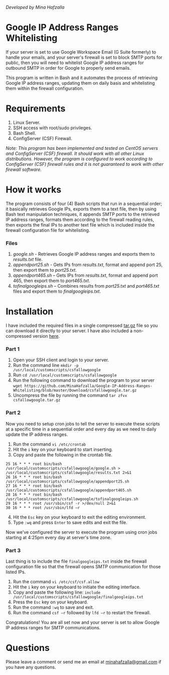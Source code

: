 *Developed by Mina Hafzalla*
# Google IP Address Ranges Whitelisting
If your server is set to use Google Workspace Email (G Suite formerly) to handle your emails, and your server's firewall is set to block SMTP ports for public, then you will need to whitelist Google IP address ranges for outbound SMTP in order for Google to properly send emails.

This program is written in Bash and it automates the process of retrieving Google IP address ranges, updating them on daily basis and whitelisting them within the firewall configuration.

# Requirements
1.	Linux Server.
2.	SSH access with root/sudo privileges.
3.	Bash Shell.
4.	ConfigServer (CSF) Firewall.

*Note: This program has been implemented and tested on CentOS servers and ConfigServer (CSF) firewall. It should work with all other Linux distributions. However, the program is configured to work according to ConfigServer (CSF) firewall rules and it is not guaranteed to work with other firewall software.*

# How it works
The program consists of four (4) Bash scripts that run in a sequential order; it basically retrieves Google IPs, exports them to a text file, then by using Bash text manipulation techniques, it appends SMTP ports to the retrieved IP address ranges, formats them according to the firewall reading rules, then exports the final IPs to another text file which is included inside the firewall configuration file for whitelisting.

### Files
1.	*google.sh* - Retrieves Google IP address ranges and exports them to *results.txt* file.
2.	*appendport25.sh* - Gets IPs from *results.txt*, format and append port 25, then export them to *port25.txt*.
3.	*appendport465.sh* – Gets IPs from *results.txt*, format and append port 465, then export them to *port465.txt*.
4.	*tofinalgoogleips.sh* – Combines results from *port25.txt* and *port465.txt* files and export them to *finalgoogleips.txt*.

# Installation
I have included the required files in a single compressed [tar.gz](https://github.com/MinaHafzalla/Google-IP-Address-Ranges-Whitelisting/tree/master/Download) file so you can download it directly to your server. I have also included a non-compressed version [here](https://github.com/MinaHafzalla/Google-IP-Address-Ranges-Whitelisting/tree/master/Files).

### Part 1
1.	Open your SSH client and login to your server.
2.	Run the command line `mkdir -p /usr/local/customscripts/csfallowgoogle`
3.	Run `cd /usr/local/customscripts/csfallowgoogle`
4.	Run the following command to download the program to your server `wget https://github.com/MinaHafzalla/Google-IP-Address-Ranges-Whitelisting/blob/master/Download/csfallowgoogle.tar.gz`
5.	Uncompress the file by running the command `tar zfvx csfallowgoogle.tar.gz`

### Part 2
Now you need to setup cron jobs to tell the server to execute these scripts at a specific time in a sequential order and every day as we need to daily update the IP address ranges.
1.	Run the command `vi /etc/crontab`
2.	Hit the `i` key on your keyboard to start inserting.
3.	Copy and paste the following in the crontab file.
```
25 16 * * * root bin/bash /usr/local/customscripts/csfallowgoogle/google.sh > /usr/local/customscripts/csfallowgoogle/results.txt 2>&1
26 16 * * * root bin/bash /usr/local/customscripts/csfallowgoogle/appendport25.sh
27 16 * * * root bin/bash /usr/local/customscripts/csfallowgoogle/appendport465.sh
28 16 * * * root bin/bash /usr/local/customscripts/csfallowgoogle/tofinalgoogleips.sh
29 16 * * * root /usr/sbin/csf -r >/dev/null 2>&1
30 16 * * * root /usr/sbin/lfd –r
```
4.	Hit the `Esc` key on your keyboard to exit the editing environment.
5.	Type `:wq` and press `Enter` to save edits and exit the file.

Now we've configured the server to execute the program using cron jobs starting at 4:25pm every day at server's time zone. 

### Part 3
Last thing is to include the file `finalgoogleips.txt` inside the firewall configuration file so that the firewall opens SMTP communication for those listed IPs.
1.	Run the command `vi /etc/csf/csf.allow`
2.	Hit the `i` key on your keyboard to initiate the editing interface.
3.	Copy and paste the following line: `include /usr/local/customscripts/csfallowgoogle/finalgoogleips.txt`
4.	Press the `Esc` key on your keyboard.
5.	Run the command `:wq` to save and exit.
6.	Run the command `csf –r` followed by `lfd –r` to restart the firewall.

Congratulations! You are all set now and your server is set to allow Google IP address ranges for SMTP communications.

# Questions
Please leave a comment or send me an email at minahafzalla@gmail.com if you have any questions.
